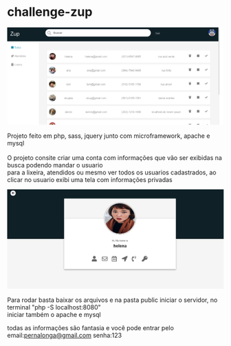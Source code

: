 # challenge-zup

<img src="layout.png"/>

Projeto feito em php, sass, jquery junto com microframework, apache e mysql<br><br>
O projeto consite criar uma conta com informações que vão ser exibidas na busca podendo mandar o usuario<br> para a lixeira, atendidos ou mesmo ver todos os usuarios cadastrados, ao clicar no usuario exibi uma tela com informações privadas

<img src="layout2.png"/>

Para rodar basta baixar os arquivos e na pasta public iniciar o servidor, no terminal "php -S localhost:8080"<br>
iniciar também o apache e mysql<br>

todas as informações são fantasia e você pode entrar pelo email:pernalonga@gmail.com senha:123
